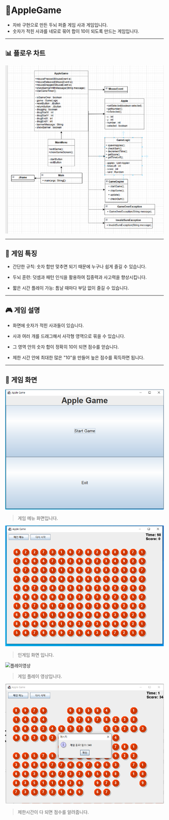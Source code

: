 # 🍎AppleGame


- 자바 구현으로 만든 두뇌 퍼즐 게임 사과 게임입니다. <br>
- 숫자가 적힌 사과를 네모로 묶어 합이 10이 되도록 만드는 게임입니다.


---
## 📊 플로우 차트
![플로우 차트](AppleGameImage/flowchart.png)

---

## 🧠 게임 특징
- 간단한 규칙: 숫자 합만 맞추면 되기 때문에 누구나 쉽게 즐길 수 있습니다.

- 두뇌 훈련: 덧셈과 패턴 인식을 활용하여 집중력과 사고력을 향상시킵니다.

- 짧은 시간 플레이 가능: 틈날 때마다 부담 없이 즐길 수 있습니다.

---


## 🎮 게임 설명
- 화면에 숫자가 적힌 사과들이 있습니다. 

- 사과 여러 개를 드래그해서 사각형 영역으로 묶을 수 있습니다. 

- 그 영역 안의 숫자 합이 정확히 10이 되면 점수를 얻습니다.

- 제한 시간 안에 최대한 많은 "10"을 만들어 높은 점수를 획득하면 됩니다. 

---

## 📸 게임 화면
![메인화면](AppleGameImage/mainmenu.png)

> 게임 메뉴 화면입니다.

![인게임화면](AppleGameImage/gamewindow.png)

> 인게임 화면 입니다.

![플레이영상](AppleGameImage/Gameplay.gif)

> 게임 플레이 영상입니다.

![점수화면](AppleGameImage/score.png)

> 제한시간이 다 되면 점수를 알려줍니다.
